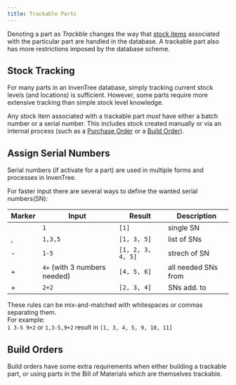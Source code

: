 ```yaml
---
title: Trackable Parts
---
```


Denoting a part as *Trackble* changes the way that [stock items](../../stock/stock) associated with the particular part are handled in the database. A trackable part also has more restrictions imposed by the database scheme.

## Stock Tracking

For many parts in an InvenTree database, simply tracking current stock levels (and locations) is sufficient. However, some parts require more extensive tracking than simple stock level knowledge.

Any stock item associated with a trackable part *must* have either a batch number or a serial number. This includes stock created manually or via an internal process (such as a [Purchase Order](../companies/po.md) or a [Build Order](../build/build.md)).


## Assign Serial Numbers

Serial numbers (if activate for a part) are used in multiple forms and processes in InvenTree.

For faster input there are several ways to define the wanted serial numbers(SN):

| Marker | Input | Result | Description |
| --- | --- | --- | --- |
|  | `1` | `[1]` | single SN |
| , | `1,3,5` | `[1, 3, 5]` | list of SNs |
| - | `1-5` | `[1, 2, 3, 4, 5]` | strech of SN |
| <start>+ | `4+` (with 3 numbers needed) | `[4, 5, 6]` | all needed SNs from <start> |
| <start>+<lenght> | `2+2` | `[2, 3, 4]` | <length> SNs add. to <start> |

These rules can be mix-and-matched with whitespaces or commas separating them.  
For example:  
`1 3-5 9+2` or `1,3-5,9+2` result in `[1, 3, 4, 5, 9, 10, 11]`


## Build Orders

Build orders have some extra requirements when either building a trackable part, or using parts in the Bill of Materials which are themselves trackable.